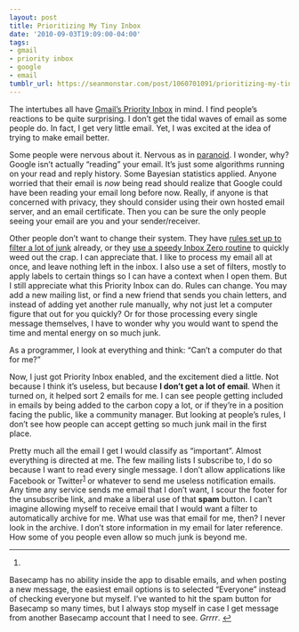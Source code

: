 ```yaml
---
layout: post
title: Prioritizing My Tiny Inbox
date: '2010-09-03T19:09:00-04:00'
tags:
- gmail
- priority inbox
- google
- email
tumblr_url: https://seanmonstar.com/post/1060701091/prioritizing-my-tiny-inbox
---
```

The intertubes all have [Gmail’s Priority Inbox](http://mail.google.com/mail/help/priority-inbox.html) in mind. I find people’s reactions to be quite surprising. I don’t get the tidal waves of email as some people do. In fact, I get very little email. Yet, I was excited at the idea of trying to make email better.

Some people were nervous about it. Nervous as in [paranoid](http://ianhines.com/post/1054786267/email-management). I wonder, why? Google isn’t actually “reading” your email. It’s just some algorithms running on your read and reply history. Some Bayesian statistics applied. Anyone worried that their email is _now_ being read should realize that Google could have been reading your email long before now. Really, if anyone is that concerned with privacy, they should consider using their own hosted email server, and an email certificate. Then you can be sure the only people seeing your email are you and your sender/receiver.

Other people don’t want to change their system. They have [rules set up to filter a lot of junk](http://brooksreview.net/2010/09/priority-inbox/) already, or they [use a speedy Inbox Zero routine](http://52tiger.net/mail-rules/) to quickly weed out the crap. I can appreciate that. I like to process my email all at once, and leave nothing left in the inbox. I also use a set of filters, mostly to apply labels to certain things so I can have a context when I open them. But I still appreciate what this Priority Inbox can do. Rules can change. You may add a new mailing list, or find a new friend that sends you chain letters, and instead of adding yet another rule manually, why not just let a computer figure that out for you quickly? Or for those processing every single message themselves, I have to wonder why you would want to spend the time and mental energy on so much junk.

As a programmer, I look at everything and think: “Can’t a computer do that for me?”

Now, I just got Priority Inbox enabled, and the excitement died a little. Not because I think it’s useless, but because **I don’t get a lot of email**. When it turned on, it helped sort 2 emails for me. I can see people getting included in emails by being added to the carbon copy a lot, or if they’re in a position facing the public, like a community manager. But looking at people’s rules, I don’t see how people can accept getting so much junk mail in the first place.

Pretty much all the email I get I would classify as “important”. Almost everything is directed at me. The few mailing lists I subscribe to, I do so because I want to read every single message. I don’t allow applications like Facebook or Twitter<sup id="fnref:1"><a href="#fn:1" class="footnote-ref" role="doc-noteref">1</a></sup> or whatever to send me useless notification emails. Any time any service sends me email that I don’t want, I scour the footer for the unsubscribe link, and make a liberal use of that **spam** button. I can’t imagine allowing myself to receive email that I would want a filter to automatically archive for me. What use was that email for me, then? I never look in the archive. I don’t store information in my email for later reference. How some of you people even allow so much junk is beyond me.

* * *

1. 

Basecamp has no ability inside the app to disable emails, and when posting a new message, the easiest email options is to selected “Everyone” instead of checking everyone but myself. I’ve wanted to hit the spam button for Basecamp so many times, but I always stop myself in case I get message from another Basecamp account that I need to see. _Grrrr_.&nbsp;[↩︎](#fnref:1)

